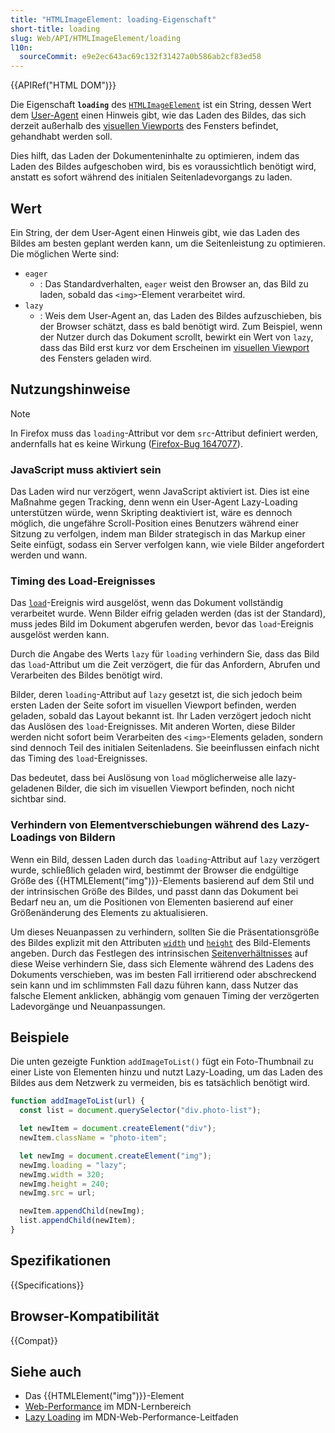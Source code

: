 ```yaml
---
title: "HTMLImageElement: loading-Eigenschaft"
short-title: loading
slug: Web/API/HTMLImageElement/loading
l10n:
  sourceCommit: e9e2ec643ac69c132f31427a0b586ab2cf83ed58
---
```


{{APIRef("HTML DOM")}}

Die Eigenschaft **`loading`** des [`HTMLImageElement`](/de/docs/Web/API/HTMLImageElement) ist ein String, dessen Wert dem [User-Agent](/de/docs/Glossary/user_agent) einen Hinweis gibt, wie das Laden des Bildes, das sich derzeit außerhalb des [visuellen Viewports](/de/docs/Glossary/visual_viewport) des Fensters befindet, gehandhabt werden soll.

Dies hilft, das Laden der Dokumenteninhalte zu optimieren, indem das Laden des Bildes aufgeschoben wird, bis es voraussichtlich benötigt wird, anstatt es sofort während des initialen Seitenladevorgangs zu laden.

## Wert

Ein String, der dem User-Agent einen Hinweis gibt, wie das Laden des Bildes am besten geplant werden kann, um die Seitenleistung zu optimieren. Die möglichen Werte sind:

- `eager`
  - : Das Standardverhalten, `eager` weist den Browser an, das Bild zu laden, sobald das `<img>`-Element verarbeitet wird.
- `lazy`
  - : Weis dem User-Agent an, das Laden des Bildes aufzuschieben, bis der Browser schätzt, dass es bald benötigt wird. Zum Beispiel, wenn der Nutzer durch das Dokument scrollt, bewirkt ein Wert von `lazy`, dass das Bild erst kurz vor dem Erscheinen im [visuellen Viewport](/de/docs/Glossary/visual_viewport) des Fensters geladen wird.

## Nutzungshinweise

> [!NOTE]
> In Firefox muss das `loading`-Attribut vor dem `src`-Attribut definiert werden, andernfalls hat es keine Wirkung ([Firefox-Bug 1647077](https://bugzil.la/1647077)).

### JavaScript muss aktiviert sein

Das Laden wird nur verzögert, wenn JavaScript aktiviert ist. Dies ist eine Maßnahme gegen Tracking, denn wenn ein User-Agent Lazy-Loading unterstützen würde, wenn Skripting deaktiviert ist, wäre es dennoch möglich, die ungefähre Scroll-Position eines Benutzers während einer Sitzung zu verfolgen, indem man Bilder strategisch in das Markup einer Seite einfügt, sodass ein Server verfolgen kann, wie viele Bilder angefordert werden und wann.

### Timing des Load-Ereignisses

Das [`load`](/de/docs/Web/API/Window/load_event)-Ereignis wird ausgelöst, wenn das Dokument vollständig verarbeitet wurde. Wenn Bilder eifrig geladen werden (das ist der Standard), muss jedes Bild im Dokument abgerufen werden, bevor das `load`-Ereignis ausgelöst werden kann.

Durch die Angabe des Werts `lazy` für `loading` verhindern Sie, dass das Bild das `load`-Attribut um die Zeit verzögert, die für das Anfordern, Abrufen und Verarbeiten des Bildes benötigt wird.

Bilder, deren `loading`-Attribut auf `lazy` gesetzt ist, die sich jedoch beim ersten Laden der Seite sofort im visuellen Viewport befinden, werden geladen, sobald das Layout bekannt ist. Ihr Laden verzögert jedoch nicht das Auslösen des `load`-Ereignisses. Mit anderen Worten, diese Bilder werden nicht sofort beim Verarbeiten des `<img>`-Elements geladen, sondern sind dennoch Teil des initialen Seitenladens. Sie beeinflussen einfach nicht das Timing des `load`-Ereignisses.

Das bedeutet, dass bei Auslösung von `load` möglicherweise alle lazy-geladenen Bilder, die sich im visuellen Viewport befinden, noch nicht sichtbar sind.

### Verhindern von Elementverschiebungen während des Lazy-Loadings von Bildern

Wenn ein Bild, dessen Laden durch das `loading`-Attribut auf `lazy` verzögert wurde, schließlich geladen wird, bestimmt der Browser die endgültige Größe des {{HTMLElement("img")}}-Elements basierend auf dem Stil und der intrinsischen Größe des Bildes, und passt dann das Dokument bei Bedarf neu an, um die Positionen von Elementen basierend auf einer Größenänderung des Elements zu aktualisieren.

Um dieses Neuanpassen zu verhindern, sollten Sie die Präsentationsgröße des Bildes explizit mit den Attributen [`width`](/de/docs/Web/HTML/Element/img#width) und [`height`](/de/docs/Web/HTML/Element/img#height) des Bild-Elements angeben. Durch das Festlegen des intrinsischen [Seitenverhältnisses](/de/docs/Glossary/aspect_ratio) auf diese Weise verhindern Sie, dass sich Elemente während des Ladens des Dokuments verschieben, was im besten Fall irritierend oder abschreckend sein kann und im schlimmsten Fall dazu führen kann, dass Nutzer das falsche Element anklicken, abhängig vom genauen Timing der verzögerten Ladevorgänge und Neuanpassungen.

## Beispiele

Die unten gezeigte Funktion `addImageToList()` fügt ein Foto-Thumbnail zu einer Liste von Elementen hinzu und nutzt Lazy-Loading, um das Laden des Bildes aus dem Netzwerk zu vermeiden, bis es tatsächlich benötigt wird.

```js
function addImageToList(url) {
  const list = document.querySelector("div.photo-list");

  let newItem = document.createElement("div");
  newItem.className = "photo-item";

  let newImg = document.createElement("img");
  newImg.loading = "lazy";
  newImg.width = 320;
  newImg.height = 240;
  newImg.src = url;

  newItem.appendChild(newImg);
  list.appendChild(newItem);
}
```

## Spezifikationen

{{Specifications}}

## Browser-Kompatibilität

{{Compat}}

## Siehe auch

- Das {{HTMLElement("img")}}-Element
- [Web-Performance](/de/docs/Learn/Performance) im MDN-Lernbereich
- [Lazy Loading](/de/docs/Web/Performance/Lazy_loading) im MDN-Web-Performance-Leitfaden
